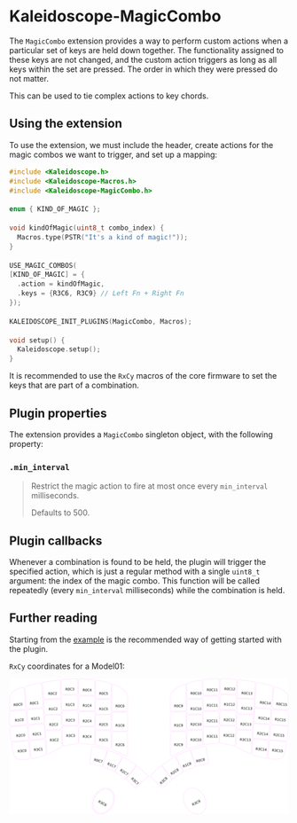 # Kaleidoscope-MagicCombo

The `MagicCombo` extension provides a way to perform custom actions when a
particular set of keys are held down together. The functionality assigned to
these keys are not changed, and the custom action triggers as long as all keys
within the set are pressed. The order in which they were pressed do not matter.

This can be used to tie complex actions to key chords.

## Using the extension

To use the extension, we must include the header, create actions for the magic
combos we want to trigger, and set up a mapping:

```c++
#include <Kaleidoscope.h>
#include <Kaleidoscope-Macros.h>
#include <Kaleidoscope-MagicCombo.h>

enum { KIND_OF_MAGIC };

void kindOfMagic(uint8_t combo_index) {
  Macros.type(PSTR("It's a kind of magic!"));
}

USE_MAGIC_COMBOS(
[KIND_OF_MAGIC] = {
  .action = kindOfMagic,
  .keys = {R3C6, R3C9} // Left Fn + Right Fn
});

KALEIDOSCOPE_INIT_PLUGINS(MagicCombo, Macros);

void setup() {
  Kaleidoscope.setup();
}
```

It is recommended to use the `RxCy` macros of the core firmware to set the keys
that are part of a combination.

## Plugin properties

The extension provides a `MagicCombo` singleton object, with the following
property:

### `.min_interval`

> Restrict the magic action to fire at most once every `min_interval`
> milliseconds.
>
> Defaults to 500.

## Plugin callbacks

Whenever a combination is found to be held, the plugin will trigger the
specified action, which is just a regular method with a single `uint8_t`
argument: the index of the magic combo. This function will be called repeatedly
(every `min_interval` milliseconds) while the combination is held.

## Further reading

Starting from the [example][plugin:example] is the recommended way of getting
started with the plugin.

`RxCy` coordinates for a Model01:

![rxcy layout](../model01_coordinates.png)

 [plugin:example]: ../../examples/MagicCombo/MagicCombo.ino
